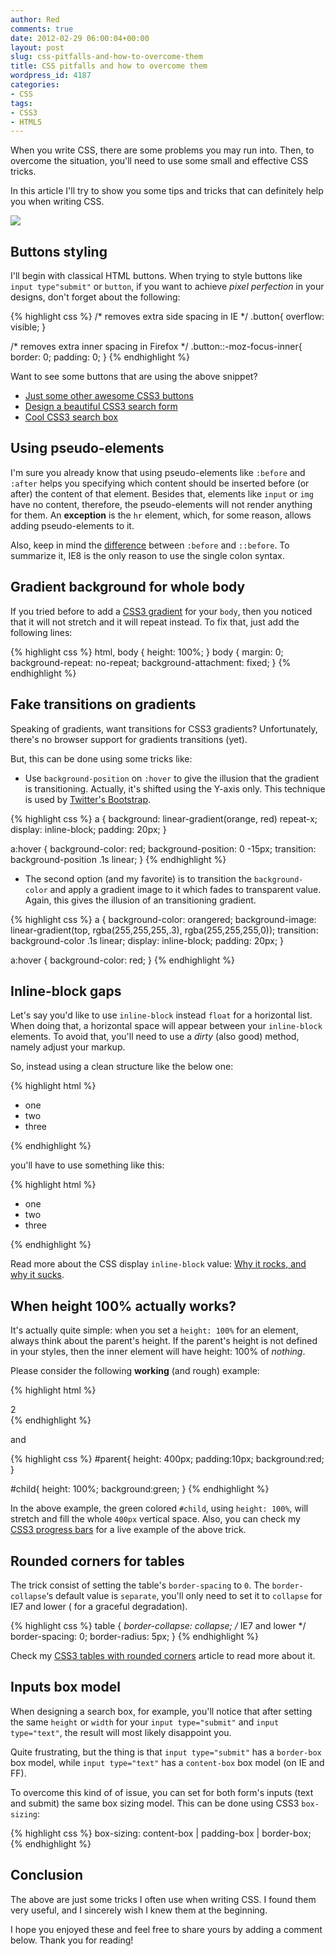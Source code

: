 ```yaml
---
author: Red
comments: true
date: 2012-02-29 06:00:04+00:00
layout: post
slug: css-pitfalls-and-how-to-overcome-them
title: CSS pitfalls and how to overcome them
wordpress_id: 4187
categories:
- CSS
tags:
- CSS3
- HTML5
---
```


When you write CSS, there are some problems you may run into. Then, to overcome the situation, you'll need to use some small and effective CSS tricks.

In this article I'll try to show you some tips and tricks that can definitely help you when writing CSS.

![](http://www.red-team-design.com/wp-content/uploads/2012/02/css-pitfalls-and-how-to-overcome-them.png)

<!-- more -->

## Buttons styling

I'll begin with classical HTML buttons. When trying to style buttons like `input type"submit"` or `button`, if you want to achieve _pixel perfection_ in your designs, don't forget about the following:
    
{% highlight css %}
/* removes extra side spacing in IE */
.button{
  overflow: visible; 
}

/* removes extra inner spacing in Firefox */
.button::-moz-focus-inner{
  border: 0;
  padding: 0;
}
{% endhighlight %}

Want to see some buttons that are using the above snippet?
	
  * [Just some other awesome CSS3 buttons](http://www.red-team-design.com/just-another-awesome-css3-buttons)	
  * [Design a beautiful CSS3 search form](http://www.red-team-design.com/design-a-beautiful-css3-search-form)	
  * [Cool CSS3 search box](http://www.red-team-design.com/how-to-create-a-cool-and-usable-css3-search-box)

## Using pseudo-elements

I'm sure you already know that using pseudo-elements like `:before` and `:after` helps you specifying which content should be inserted before (or after) the content of that element. Besides that, elements like `input` or `img` have no content, therefore, the pseudo-elements will not render anything for them. An **exception** is the `hr` element, which, for some reason, allows adding pseudo-elements to it. 

Also, keep in mind the [difference](http://www.red-team-design.com/before-after-pseudo-elements) between `:before` and `::before`. To summarize it, IE8 is the only reason to use the single colon syntax. 

## Gradient background for whole body

If you tried before to add a [CSS3 gradient](http://www.red-team-design.com/css-gradients-quick-tutorial) for your `body`, then you noticed that it will not stretch and it will repeat instead. To fix that, just add the following lines:    
    
{% highlight css %}
html, body {
    height: 100%;
}
body {
    margin: 0;
    background-repeat: no-repeat;
    background-attachment: fixed;
}
{% endhighlight %}

## Fake transitions on gradients

Speaking of gradients, want transitions for CSS3 gradients? Unfortunately, there's no browser support for gradients transitions (yet). 

But, this can be done using some tricks like:

	
  * Use `background-position` on `:hover` to give the illusion that the gradient is transitioning. Actually, it's shifted using the Y-axis only. This technique is used by [Twitter's Bootstrap](http://twitter.github.com/bootstrap/).


{% highlight css %}
a {
    background: linear-gradient(orange, red) repeat-x;
    display: inline-block;
    padding: 20px;
}

a:hover {
    background-color: red;
    background-position: 0 -15px;
    transition: background-position .1s linear;
}
{% endhighlight %}
	
  * The second option (and my favorite) is to transition the `background-color` and apply a gradient image to it which fades to transparent value. Again, this gives the illusion of an transitioning gradient.

{% highlight css %}
a {
    background-color: orangered;
    background-image: linear-gradient(top, rgba(255,255,255,.3), rgba(255,255,255,0));
    transition: background-color .1s linear;
    display: inline-block;
    padding: 20px;
}

a:hover {
  background-color: red;
}
{% endhighlight %}

## Inline-block gaps

Let's say you'd like to use `inline-block` instead `float` for a horizontal list. When doing that, a horizontal space will appear between your `inline-block` elements. To avoid that, you'll need to use a _dirty_ (also good) method, namely adjust your markup.

So, instead using a clean structure like the below one:

{% highlight html %}
<ul>
    <li>one</li>
    <li>two</li>
    <li>three</li>
</ul>
{% endhighlight %}

you'll have to use something like this:

{% highlight html %}
<ul>
    <li>one</li><li>two</li><li>three</li>
</ul>
{% endhighlight %}

Read more about the CSS display `inline-block` value: [Why it rocks, and why it sucks](http://robertnyman.com/2010/02/24/css-display-inline-block-why-it-rocks-and-why-it-sucks/).

## When height 100% actually works?

It's actually quite simple: when you set a `height: 100%` for an element, always think about the parent's height. If the parent's height is not defined in your styles, then the inner element will have height: 100% of _nothing_.

Please consider the following **working** (and rough) example:

{% highlight html %}
<div id="parent">
    <div id="child">2</div>
</div>
{% endhighlight %}

and

{% highlight css %}
#parent{
    height: 400px;
    padding:10px;
    background:red;
}

#child{
    height: 100%;
    background:green;
}
{% endhighlight %}

In the above example, the green colored `#child`, using `height: 100%`, will stretch and fill the whole `400px` vertical space. Also, you can check my [CSS3 progress bars](http://www.red-team-design.com/stylish-css3-progress-bars) for a live example of the above trick.


## Rounded corners for tables

The trick consist of setting the table's `border-spacing` to `0`. The `border-collapse`‘s default value is `separate`, you'll only need to set it to `collapse` for IE7 and lower ( for a graceful degradation).


{% highlight css %}
table {
    *border-collapse: collapse; /* IE7 and lower */
    border-spacing: 0;
    border-radius: 5px;
}
{% endhighlight %}

Check my [CSS3 tables with rounded corners](http://www.red-team-design.com/practical-css3-tables-with-rounded-corners) article to read more about it.

## Inputs box model

When designing a search box, for example, you'll notice that after setting the same `height` or `width` for your `input type="submit"` and `input type="text"`, the result will most likely disappoint you.

Quite frustrating, but the thing is that `input type="submit"` has a `border-box` box model, while `input type="text"` has a `content-box` box model (on IE and FF). 

To overcome this kind of of issue, you can set for both form's inputs (text and submit) the same box sizing model. This can be done using CSS3 `box-sizing`:

{% highlight css %}
box-sizing: content-box | padding-box | border-box;
{% endhighlight %}

## Conclusion

The above are just some tricks I often use when writing CSS. I found them very useful, and I sincerely wish I knew them at the beginning. 

I hope you enjoyed these and feel free to share yours by adding a comment below. Thank you for reading!